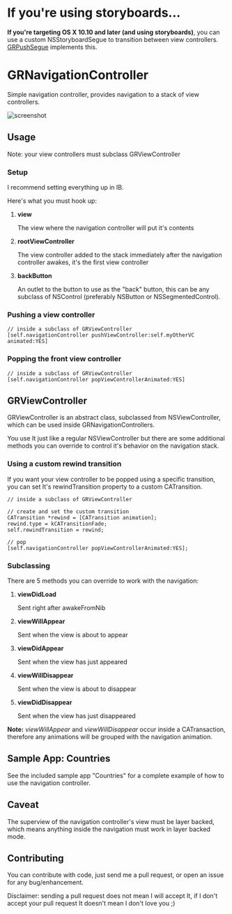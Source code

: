 # If you're using storyboards...

__If you're targeting OS X 10.10 and later (and using storyboards)__, you can use a custom NSStoryboardSegue to transition between view controllers. [GRPushSegue](https://github.com/insidegui/GRPushSegue) implements this.

# GRNavigationController

Simple navigation controller, provides navigation to a stack of view controllers.

![screenshot](https://raw.github.com/insidegui/GRNavigationController/master/navigation_demo.gif)

## Usage

Note: your view controllers must subclass GRViewController

### Setup

I recommend setting everything up in IB.

Here's what you must hook up:


1. **view**

	The view where the navigation controller will put it's contents

2. **rootViewController**

	The view controller added to the stack immediately after the navigation controller awakes, it's the first view controller

3. **backButton**

	An outlet to the button to use as the "back" button, this can be any subclass of NSControl (preferably NSButton or NSSegmentedControl).

### Pushing a view controller

	// inside a subclass of GRViewController
	[self.navigationController pushViewController:self.myOtherVC animated:YES]

### Popping the front view controller


	// inside a subclass of GRViewController
	[self.navigationController popViewControllerAnimated:YES]

## GRViewController

GRViewController is an abstract class, subclassed from NSViewController, which can be used inside GRNavigationControllers.

You use It just like a regular NSViewController but there are some additional methods you can override to control it's behavior on the navigation stack.

### Using a custom rewind transition

If you want your view controller to be popped using a specific transition, you can set It's rewindTransition property to a custom CATransition.

	// inside a subclass of GRViewController

	// create and set the custom transition
	CATransition *rewind = [CATransition animation];
	rewind.type = kCATransitionFade;
	self.rewindTransition = rewind;

	// pop
	[self.navigationController popViewControllerAnimated:YES];

### Subclassing

There are 5 methods you can override to work with the navigation:

1. **viewDidLoad**

	Sent right after awakeFromNib

2. **viewWillAppear**

	Sent when the view is about to appear

3. **viewDidAppear**

	Sent when the view has just appeared

4. **viewWillDisappear**

	Sent when the view is about to disappear

5. **viewDidDisappear**

	Sent when the view has just disappeared

**Note:**
_viewWillAppear_ and _viewWillDisappear_ occur inside a CATransaction, therefore any animations will be grouped with the navigation animation.

## Sample App: Countries

See the included sample app "Countries" for a complete example of how to use the navigation controller.

## Caveat

The superview of the navigation controller's view must be layer backed, which means anything inside the navigation must work in layer backed mode.

## Contributing

You can contribute with code, just send me a pull request, or open an issue for any bug/enhancement.

Disclaimer: sending a pull request does not mean I will accept It, if I don't accept your pull request It doesn't mean I don't love you ;)